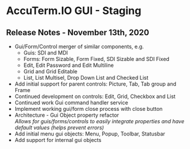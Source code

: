# AccuTerm.IO GUI - Staging

<PageHeader />

## Release Notes - November 13th, 2020   
  
- Gui/Form/Control merger of similar components, e.g. 
   - Guis: SDI and MDI
   - Forms: Form Sizable, Form Fixed, SDI Sizable and SDI Fixed
   - Edit, Edit Password and Edit Multiline
   - Grid and Grid Editable
   - List, List Multisel, Drop Down List and Checked List
- Add initial support for parent controls: Picture, Tab, Tab group and Frame
- Continued development on controls: Edit, Grid, Checkbox and List
- Continued work Gui command handler service
- Implement working gui/form close process with close button 
- Architecture - Gui Object property refactor   
   *Allows for guis/forms/controls to easily integrate properties and have default values (helps prevent errors)*
- Add initial menu gui objects: Menu, Popup, Toolbar, Statusbar 
- Add support for internal gui objects

<PageFooter />